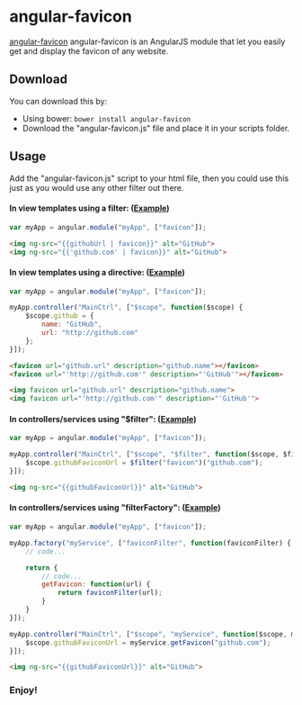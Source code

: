 # angular-favicon

[angular-favicon](http://AdirAmsalem.github.io/angular-favicon) angular-favicon is an AngularJS module that let you easily get and display the favicon of any website.

## Download

You can download this by:

* Using bower: `bower install angular-favicon`
* Download the "angular-favicon.js" file and place it in your scripts folder.

## Usage

Add the "angular-favicon.js" script to your html file, then you could use this just as you would use any other filter out there.

#### In view templates using a filter: ([Example](http://AdirAmsalem.github.io/angular-favicon/examples/view-template-filter.html))
````js
var myApp = angular.module("myApp", ["favicon"]);
````
````html
<img ng-src="{{githubUrl | favicon}}" alt="GitHub">
<img ng-src="{{'github.com' | favicon}}" alt="GitHub">
````

#### In view templates using a directive: ([Example](http://AdirAmsalem.github.io/angular-favicon/examples/view-template-directive.html))
````js
var myApp = angular.module("myApp", ["favicon"]);

myApp.controller("MainCtrl", ["$scope", function($scope) {
	$scope.github = {
		name: "GitHub",
		url: "http://github.com"
	};
}]);
````
````html
<favicon url="github.url" description="github.name"></favicon>
<favicon url="'http://github.com'" description="'GitHub'"></favicon>

<img favicon url="github.url" description="github.name">
<img favicon url="'http://github.com'" description="'GitHub'">
````

#### In controllers/services using "$filter": ([Example](http://AdirAmsalem.github.io/angular-favicon/examples/filter.html))
````js
var myApp = angular.module("myApp", ["favicon"]);

myApp.controller("MainCtrl", ["$scope", "$filter", function($scope, $filter) {
	$scope.githubFaviconUrl = $filter("favicon")("github.com");
}]);
````
````html
<img ng-src="{{githubFaviconUrl}}" alt="GitHub">
````

#### In controllers/services using "filterFactory": ([Example](http://AdirAmsalem.github.io/angular-favicon/examples/filter-factory.html))

````js
var myApp = angular.module("myApp", ["favicon"]);

myApp.factory("myService", ["faviconFilter", function(faviconFilter) {
	// code...

	return {
		// code...
		getFavicon: function(url) {
			return faviconFilter(url);
		}
	}
}]);

myApp.controller("MainCtrl", ["$scope", "myService", function($scope, myService) {
	$scope.githubFaviconUrl = myService.getFavicon("github.com");
}]);
````
````html
<img ng-src="{{githubFaviconUrl}}" alt="GitHub">
````

### Enjoy!